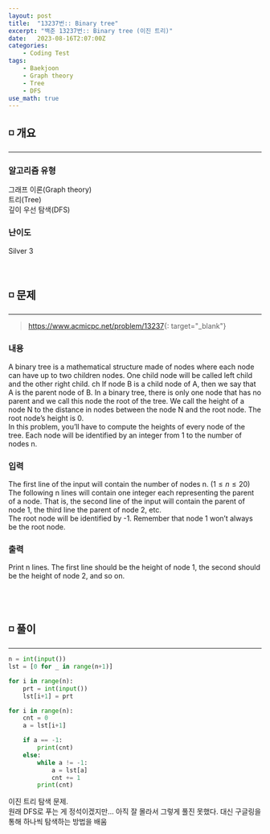 ```yaml
---
layout: post
title:  "13237번:: Binary tree"
excerpt: "백준 13237번:: Binary tree (이진 트리)"
date:   2023-08-16T2:07:00Z
categories:
    - Coding Test
tags:
    - Baekjoon
    - Graph theory
    - Tree
    - DFS
use_math: true
---
```


## ◽ 개요
---
### 알고리즘 유형
그래프 이론(Graph theory)  
트리(Tree)  
깊이 우선 탐색(DFS)  

### 난이도
Silver 3
<br/><br/><br/>

## ◽ 문제
---
> <https://www.acmicpc.net/problem/13237>{: target="_blank"}

### 내용
A binary tree is a mathematical structure made of nodes where each node can have up to two children nodes. One child node will be called left child and the other right child. ch If node B is a child node of A, then we say that A is the parent node of B. In a binary tree, there is only one node that has no parent and we call this node the root of the tree. We call the height of a node  N to the distance in nodes between the node N and the root node. The root node’s height is 0.  
In this problem, you’ll have to compute the heights of every node of the tree. Each node will be identified by an integer from 1 to the number of nodes n.  

### 입력
The first line of the input will contain the number of nodes n. $(1 ≤ n ≤ 20)$  
The following n lines will contain one integer each representing the parent of a node. That is, the second line of the input will contain the parent of node 1, the third line the parent of node 2, etc.  
The root node will be identified by -1. Remember that node 1 won’t always be the root node.  

### 출력
Print n lines. The first line should be the height of node 1, the second should be the height of node 2, and so on.  
<br/><br/><br/>

## ◽ 풀이
---

```python
n = int(input())
lst = [0 for _ in range(n+1)]

for i in range(n):
    prt = int(input())
    lst[i+1] = prt

for i in range(n):
    cnt = 0
    a = lst[i+1]

    if a == -1:
        print(cnt)
    else:
        while a != -1:
            a = lst[a]
            cnt += 1
        print(cnt)
```

이진 트리 탐색 문제.  
원래 DFS로 푸는 게 정석이겠지만... 아직 잘 몰라서 그렇게 풀진 못했다. 대신 구글링을 통해 하나씩 탐색하는 방법을 배움  
